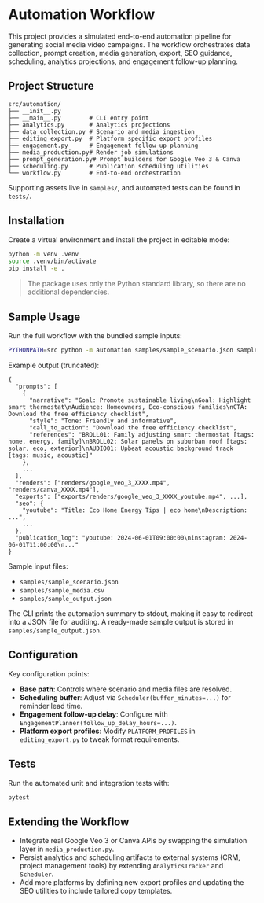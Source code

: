 # Automation Workflow

This project provides a simulated end-to-end automation pipeline for generating social media video campaigns. The workflow orchestrates data collection, prompt creation, media generation, export, SEO guidance, scheduling, analytics projections, and engagement follow-up planning.

## Project Structure

```
src/automation/
├── __init__.py
├── __main__.py        # CLI entry point
├── analytics.py       # Analytics projections
├── data_collection.py # Scenario and media ingestion
├── editing_export.py  # Platform specific export profiles
├── engagement.py      # Engagement follow-up planning
├── media_production.py# Render job simulations
├── prompt_generation.py# Prompt builders for Google Veo 3 & Canva
├── scheduling.py      # Publication scheduling utilities
└── workflow.py        # End-to-end orchestration
```

Supporting assets live in `samples/`, and automated tests can be found in `tests/`.

## Installation

Create a virtual environment and install the project in editable mode:

```bash
python -m venv .venv
source .venv/bin/activate
pip install -e .
```

> The package uses only the Python standard library, so there are no additional dependencies.

## Sample Usage

Run the full workflow with the bundled sample inputs:

```bash
PYTHONPATH=src python -m automation samples/sample_scenario.json samples/sample_media.csv --base-path .
```

Example output (truncated):

```
{
  "prompts": [
    {
      "narrative": "Goal: Promote sustainable living\nGoal: Highlight smart thermostat\nAudience: Homeowners, Eco-conscious families\nCTA: Download the free efficiency checklist",
      "style": "Tone: Friendly and informative",
      "call_to_action": "Download the free efficiency checklist",
      "references": "BROLL01: Family adjusting smart thermostat [tags: home, energy, family]\nBROLL02: Solar panels on suburban roof [tags: solar, eco, exterior]\nAUDIO01: Upbeat acoustic background track [tags: music, acoustic]"
    },
    ...
  ],
  "renders": ["renders/google_veo_3_XXXX.mp4", "renders/canva_XXXX.mp4"],
  "exports": ["exports/renders/google_veo_3_XXXX_youtube.mp4", ...],
  "seo": {
    "youtube": "Title: Eco Home Energy Tips | eco home\nDescription: ...",
    ...
  },
  "publication_log": "youtube: 2024-06-01T09:00:00\ninstagram: 2024-06-01T11:00:00\n..."
}
```

Sample input files:

- `samples/sample_scenario.json`
- `samples/sample_media.csv`
- `samples/sample_output.json`

The CLI prints the automation summary to stdout, making it easy to redirect into a JSON file for auditing. A ready-made sample output is stored in `samples/sample_output.json`.

## Configuration

Key configuration points:

- **Base path**: Controls where scenario and media files are resolved.
- **Scheduling buffer**: Adjust via `Scheduler(buffer_minutes=...)` for reminder lead time.
- **Engagement follow-up delay**: Configure with `EngagementPlanner(follow_up_delay_hours=...)`.
- **Platform export profiles**: Modify `PLATFORM_PROFILES` in `editing_export.py` to tweak format requirements.

## Tests

Run the automated unit and integration tests with:

```bash
pytest
```

## Extending the Workflow

- Integrate real Google Veo 3 or Canva APIs by swapping the simulation layer in `media_production.py`.
- Persist analytics and scheduling artifacts to external systems (CRM, project management tools) by extending `AnalyticsTracker` and `Scheduler`.
- Add more platforms by defining new export profiles and updating the SEO utilities to include tailored copy templates.
